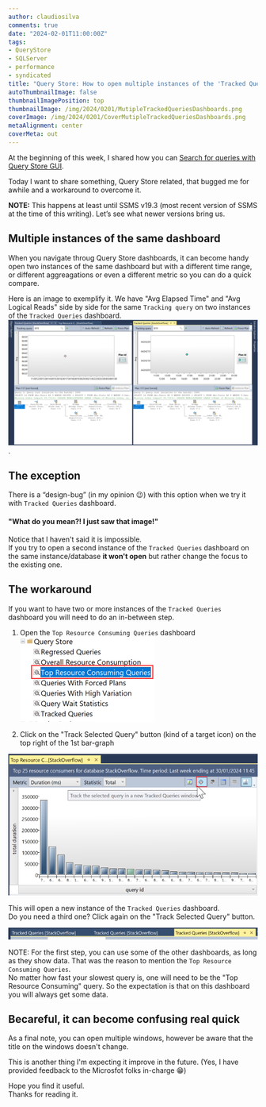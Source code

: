 ```yaml
---
author: claudiosilva
comments: true
date: "2024-02-01T11:00:00Z"
tags:
- QueryStore
- SQLServer
- performance
- syndicated
title: "Query Store: How to open multiple instances of the 'Tracked Queries' dashboard"
autoThumbnailImage: false
thumbnailImagePosition: top
thumbnailImage: /img/2024/0201/MutipleTrackedQueriesDashboards.png
coverImage: /img/2024/0201/CoverMutipleTrackedQueriesDashboards.png
metaAlignment: center
coverMeta: out
---
```


At the beginning of this week, I shared how you can [Search for queries with Query Store GUI](https://claudioessilva.eu/2024/01/29/Search-for-queries-with-Query-Store-GUI/).

Today I want to share something, Query Store related, that bugged me for awhile and a workaround to overcome it.

**NOTE:** This happens at least until SSMS v19.3 (most recent version of SSMS at the time of this writing). Let’s see what newer versions bring us.

## Multiple instances of the same dashboard
When you navigate throug Query Store dashboards, it can become handy open two instances of the same dashboard but with a different time range, or different aggreagations or even a different metric so you can do a quick compare.

Here is an image to exemplify it. We have "Avg Elapsed Time" and "Avg Logical Reads" side by side for the same `Tracking query` on two instances of the `Tracked Queries` dashboard.
[![Avg Elapsed Time VS Avg Logical Reads - Side by side](/img/2024/0201/AvgElapsedTimeVSLogicalReads_side_by_side.png)](/img/2024/0201/AvgElapsedTimeVSLogicalReads_side_by_side.png).


## The exception
There is a “design-bug” (in my opinion 😉) with this option when we try it with `Tracked Queries` dashboard.

#### "What do you mean?! I just saw that image!"
Notice that I haven't said it is impossible.  
If you try to open a second instance of the `Tracked Queries` dashboard on the same instance/database **it won't open** but rather change the focus to the existing one.

## The workaround
If you want to have two or more instances of the `Tracked Queries` dashboard you will need to do an in-between step.

1. Open the `Top Resource Consuming Queries` dashboard
![Top Resource Consuming Queries](/img/2024/0201/TopResourceConsumingQueriesDashboard.png)

2. Click on the "Track Selected Query" button (kind of a target icon) on the top right of the 1st bar-graph

![Track Selected Query](/img/2024/0201/ClickOnTrackSelectedQueryButton.png)

This will open a new instance of the `Tracked Queries` dashboard.  
Do you need a third one? Click again on the "Track Selected Query" button.

![Mutiple Tracked Queries Dashboards](/img/2024/0201/MutipleTrackedQueriesDashboards.png)

NOTE: For the first step, you can use some of the other dashboards, as long as they show data. That was the reason to mention the `Top Resource Consuming Queries`.  
No matter how fast your slowest query is, one will need to be the "Top Resource Consuming" query. So the expectation is that on this dashboard you will always get some data.

## Becareful, it can become confusing real quick
As a final note, you can open multiple windows, however be aware that the title on the windows doesn't change.

This is another thing I'm expecting it improve in the future. (Yes, I have provided feedback to the Microsfot folks in-charge 😁)


Hope you find it useful.  
Thanks for reading it.